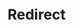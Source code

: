 ﻿---
layout: src/layouts/Redirect.astro
title: Redirect
redirect: https://octopus.com/docs/deployments/azure/running-azure-powershell/configuring-the-version-of-the-azure-cli
pubDate:  2023-01-01
navSearch: false
navSitemap: false
navMenu: false
---
